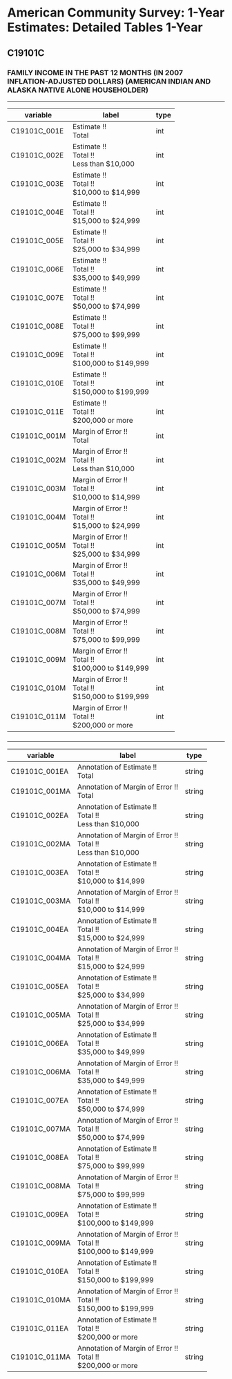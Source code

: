# American Community Survey: 1-Year Estimates: Detailed Tables 1-Year

## C19101C

### FAMILY INCOME IN THE PAST 12 MONTHS (IN 2007 INFLATION-ADJUSTED DOLLARS) (AMERICAN INDIAN AND ALASKA NATIVE ALONE HOUSEHOLDER)

___

| variable | label | type |
| ----- | ----- | ----- |
| C19101C_001E | Estimate !!<br>Total | int |
| C19101C_002E | Estimate !!<br>Total !!<br>Less than $10,000 | int |
| C19101C_003E | Estimate !!<br>Total !!<br>$10,000 to $14,999 | int |
| C19101C_004E | Estimate !!<br>Total !!<br>$15,000 to $24,999 | int |
| C19101C_005E | Estimate !!<br>Total !!<br>$25,000 to $34,999 | int |
| C19101C_006E | Estimate !!<br>Total !!<br>$35,000 to $49,999 | int |
| C19101C_007E | Estimate !!<br>Total !!<br>$50,000 to $74,999 | int |
| C19101C_008E | Estimate !!<br>Total !!<br>$75,000 to $99,999 | int |
| C19101C_009E | Estimate !!<br>Total !!<br>$100,000 to $149,999 | int |
| C19101C_010E | Estimate !!<br>Total !!<br>$150,000 to $199,999 | int |
| C19101C_011E | Estimate !!<br>Total !!<br>$200,000 or more | int |
| C19101C_001M | Margin of Error !!<br>Total | int |
| C19101C_002M | Margin of Error !!<br>Total !!<br>Less than $10,000 | int |
| C19101C_003M | Margin of Error !!<br>Total !!<br>$10,000 to $14,999 | int |
| C19101C_004M | Margin of Error !!<br>Total !!<br>$15,000 to $24,999 | int |
| C19101C_005M | Margin of Error !!<br>Total !!<br>$25,000 to $34,999 | int |
| C19101C_006M | Margin of Error !!<br>Total !!<br>$35,000 to $49,999 | int |
| C19101C_007M | Margin of Error !!<br>Total !!<br>$50,000 to $74,999 | int |
| C19101C_008M | Margin of Error !!<br>Total !!<br>$75,000 to $99,999 | int |
| C19101C_009M | Margin of Error !!<br>Total !!<br>$100,000 to $149,999 | int |
| C19101C_010M | Margin of Error !!<br>Total !!<br>$150,000 to $199,999 | int |
| C19101C_011M | Margin of Error !!<br>Total !!<br>$200,000 or more | int |
### 

___

| variable | label | type |
| ----- | ----- | ----- |
| C19101C_001EA | Annotation of Estimate !!<br>Total | string |
| C19101C_001MA | Annotation of Margin of Error !!<br>Total | string |
| C19101C_002EA | Annotation of Estimate !!<br>Total !!<br>Less than $10,000 | string |
| C19101C_002MA | Annotation of Margin of Error !!<br>Total !!<br>Less than $10,000 | string |
| C19101C_003EA | Annotation of Estimate !!<br>Total !!<br>$10,000 to $14,999 | string |
| C19101C_003MA | Annotation of Margin of Error !!<br>Total !!<br>$10,000 to $14,999 | string |
| C19101C_004EA | Annotation of Estimate !!<br>Total !!<br>$15,000 to $24,999 | string |
| C19101C_004MA | Annotation of Margin of Error !!<br>Total !!<br>$15,000 to $24,999 | string |
| C19101C_005EA | Annotation of Estimate !!<br>Total !!<br>$25,000 to $34,999 | string |
| C19101C_005MA | Annotation of Margin of Error !!<br>Total !!<br>$25,000 to $34,999 | string |
| C19101C_006EA | Annotation of Estimate !!<br>Total !!<br>$35,000 to $49,999 | string |
| C19101C_006MA | Annotation of Margin of Error !!<br>Total !!<br>$35,000 to $49,999 | string |
| C19101C_007EA | Annotation of Estimate !!<br>Total !!<br>$50,000 to $74,999 | string |
| C19101C_007MA | Annotation of Margin of Error !!<br>Total !!<br>$50,000 to $74,999 | string |
| C19101C_008EA | Annotation of Estimate !!<br>Total !!<br>$75,000 to $99,999 | string |
| C19101C_008MA | Annotation of Margin of Error !!<br>Total !!<br>$75,000 to $99,999 | string |
| C19101C_009EA | Annotation of Estimate !!<br>Total !!<br>$100,000 to $149,999 | string |
| C19101C_009MA | Annotation of Margin of Error !!<br>Total !!<br>$100,000 to $149,999 | string |
| C19101C_010EA | Annotation of Estimate !!<br>Total !!<br>$150,000 to $199,999 | string |
| C19101C_010MA | Annotation of Margin of Error !!<br>Total !!<br>$150,000 to $199,999 | string |
| C19101C_011EA | Annotation of Estimate !!<br>Total !!<br>$200,000 or more | string |
| C19101C_011MA | Annotation of Margin of Error !!<br>Total !!<br>$200,000 or more | string |

